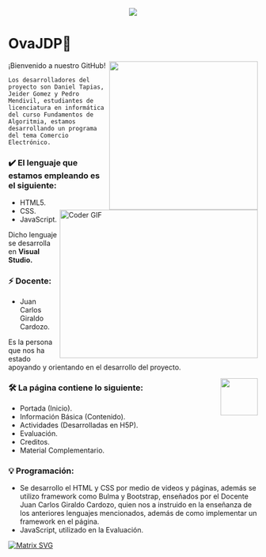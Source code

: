 <p align="center"><img src="https://i.imgur.com/A6bWGFl.gif"/></p>

# OvaJDP👋

<img align='right' src='http://www.jenyalestina.com/blog/wp-content/uploads/2019/05/web-development-1024x582.jpg' width='300"'>

¡Bienvenido a nuestro GitHub! 

    Los desarrolladores del proyecto son Daniel Tapias, Jeider Gomez y Pedro Mendivil, estudiantes de licenciatura en informática del curso Fundamentos de Algoritmia, estamos desarrollando un programa del tema Comercio Electrónico.
  
### ✔️ El lenguaje que estamos empleando es el siguiente: 
<img align="right" src="https://media.giphy.com/media/SWoSkN6DxTszqIKEqv/giphy.gif" alt="Coder GIF" width="400" height="300">

- HTML5.
- CSS.
- JavaScript.

Dicho lenguaje se desarrolla en <strong> Visual Studio. </strong> 

### ⚡ Docente:
- Juan Carlos Giraldo Cardozo.

Es la persona que nos ha estado apoyando y orientando en el desarrollo del proyecto.

<img align='right' src='https://github.com/Rishit-dagli/Rishit-dagli/blob/master/images/octocat-anime.gif' width='75"'>

### 🛠 La página contiene lo siguiente: 
- Portada (Inicio).
- Información Básica (Contenido).
- Actividades (Desarrolladas en H5P).
- Evaluación.
- Creditos.
- Material Complementario.

### 💡 Programación:
- Se desarrollo el HTML y CSS por medio de videos y páginas, además se utilizo framework como Bulma y Bootstrap, enseñados por el Docente Juan Carlos Giraldo Cardozo, quien nos a instruido en la enseñanza de los anteriores lenguajes mencionados, además de como implementar un framework en el página.
- JavaScript, utilizado en la Evaluación.







[![Matrix SVG](https://raw.githubusercontent.com/rodrigograca31/rodrigograca31/master/matrix.svg)](https://www.youtube.com/watch?v=SDkAGkd4NLc)



